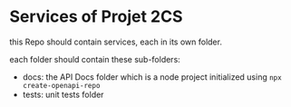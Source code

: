 # Services of Projet 2CS
this Repo should contain services, each in its own folder.

each folder should contain these sub-folders:
  - docs: the API Docs folder which is a node project initialized using ```npx create-openapi-repo```
  - tests: unit tests folder
